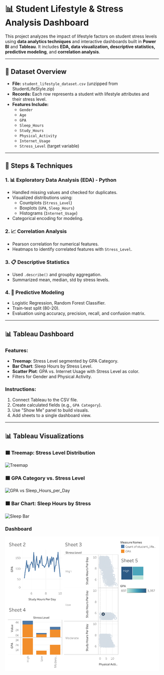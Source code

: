 # 📊 Student Lifestyle & Stress Analysis Dashboard

This project analyzes the impact of lifestyle factors on student stress levels using **data analytics techniques** and interactive dashboards built in **Power BI** and **Tableau**. It includes **EDA, data visualization, descriptive statistics, predictive modeling**, and **correlation analysis**.

---

## 📁 Dataset Overview

- **File:** `student_lifestyle_dataset.csv` (unzipped from StudentLifeStyle.zip)
- **Records:** Each row represents a student with lifestyle attributes and their stress level.
- **Features Include:**
  - `Gender`
  - `Age`
  - `GPA`
  - `Sleep_Hours`
  - `Study_Hours`
  - `Physical_Activity`
  - `Internet_Usage`
  - `Stress_Level` (target variable)

---

## 🧪 Steps & Techniques

### 1. 📊 Exploratory Data Analysis (EDA) - Python
- Handled missing values and checked for duplicates.
- Visualized distributions using:
  - Countplots (`Stress_Level`)
  - Boxplots (`GPA`, `Sleep_Hours`)
  - Histograms (`Internet_Usage`)
- Categorical encoding for modeling.

### 2. 📈 Correlation Analysis
- Pearson correlation for numerical features.
- Heatmaps to identify correlated features with `Stress_Level`.

### 3. 📋 Descriptive Statistics
- Used `.describe()` and groupby aggregation.
- Summarized mean, median, std by stress levels.

### 4. 🧠 Predictive Modeling
- Logistic Regression, Random Forest Classifier.
- Train-test split (80-20).
- Evaluation using accuracy, precision, recall, and confusion matrix.

---

## 📊 Tableau Dashboard

### Features:
- **Treemap**: Stress Level segmented by GPA Category.
- **Bar Chart**: Sleep Hours by Stress Level.
- **Scatter Plot**: GPA vs. Internet Usage with Stress Level as color.
- Filters for Gender and Physical Activity.

### Instructions:
1. Connect Tableau to the CSV file.
2. Create calculated fields (e.g., `GPA Category`).
3. Use "Show Me" panel to build visuals.
4. Add sheets to a single dashboard view.

---

## 📊 Tableau Visualizations

### 🟦 Treemap: Stress Level Distribution
![Treemap](images/stress_treemap.png)

### 🟪 GPA Category vs. Stress Level
![GPA vs Sleep_Hours_per_Day]()

### 🟧 Bar Chart: Sleep Hours by Stress
![Sleep Bar](images/sleep_stress_bar.png)


### Dashboard
[![Dashboard Preview](https://github.com/GarimaSingh0109/Student_Lifestyle_Analysis/blob/main/Dashboard%201.png)]([https://public.tableau.com/views/YourDashboardName/YourSheet](https://public.tableau.com/app/profile/garima.singh7972/viz/Student_lifestyle/Dashboard1?publish=yes))


